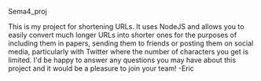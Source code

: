Sema4_proj

This is my project for shortening URLs. It uses NodeJS and allows you to easily convert much longer URLs into shorter ones for the purposes of including them in papers, sending them to friends or posting them on social media, particularly with Twitter where the number of characters you get is limited. I'd be happy to answer any questions you may have about this project and it would be a pleasure to join your team! -Eric
